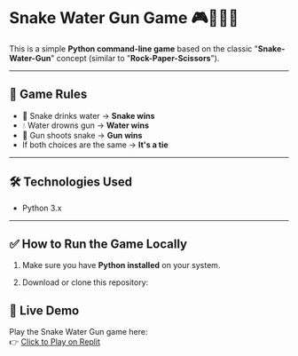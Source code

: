 # Snake Water Gun Game 🎮🐍💧🔫

This is a simple **Python command-line game** based on the classic "**Snake-Water-Gun**" concept (similar to "**Rock-Paper-Scissors**").

---

## 🎯 Game Rules

- 🐍 Snake drinks water → **Snake wins**
- 💧 Water drowns gun → **Water wins**
- 🔫 Gun shoots snake → **Gun wins**
- If both choices are the same → **It's a tie**

---

## 🛠️ Technologies Used

- Python 3.x

---

## ✅ How to Run the Game Locally

1. Make sure you have **Python installed** on your system.

2. Download or clone this repository:

## 🐍 Live Demo

Play the Snake Water Gun game here:  
👉 [Click to Play on Replit](https://replit.com/Kritika-Maheshwari08/SnakeWaterGun)
